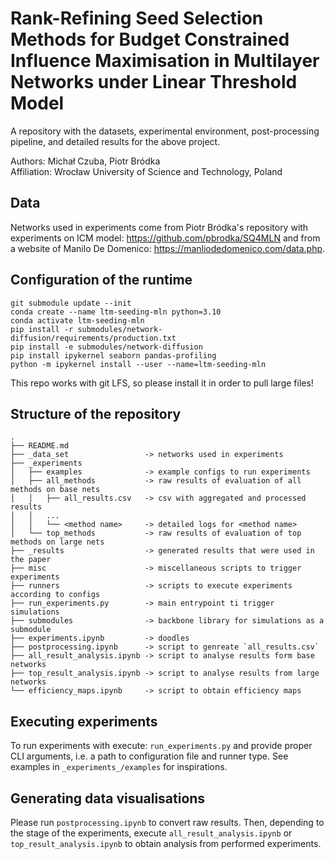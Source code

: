 # Rank-Refining Seed Selection Methods for Budget Constrained Influence Maximisation in Multilayer Networks under Linear Threshold Model

A repository with the datasets, experimental environment, post-processing pipeline,
and detailed results for the above project.

Authors: Michał Czuba, Piotr Bródka  
Affiliation: Wrocław University of Science and Technology, Poland

## Data

Networks used in experiments come from Piotr Bródka's repository with experiments
on ICM model: https://github.com/pbrodka/SQ4MLN and from a website of
Manilo De Domenico: https://manliodedomenico.com/data.php.

## Configuration of the runtime

```
git submodule update --init
conda create --name ltm-seeding-mln python=3.10
conda activate ltm-seeding-mln
pip install -r submodules/network-diffusion/requirements/production.txt
pip install -e submodules/network-diffusion
pip install ipykernel seaborn pandas-profiling
python -m ipykernel install --user --name=ltm-seeding-mln
```

This repo works with git LFS, so please install it in order to pull large files!

## Structure of the repository
```
.
├── README.md
├── _data_set                 -> networks used in experiments
├── _experiments
│   ├── examples              -> example configs to run experiments
│   ├── all_methods           -> raw results of evaluation of all methods on base nets
│   │   ├── all_results.csv   -> csv with aggregated and processed results
│   │   ...
│   │   └── <method name>     -> detailed logs for <method name>
│   └── top_methods           -> raw results of evaluation of top methods on large nets
├── _results                  -> generated results that were used in the paper
├── misc                      -> miscellaneous scripts to trigger experiments
├── runners                   -> scripts to execute experiments according to configs
├── run_experiments.py        -> main entrypoint ti trigger simulations
├── submodules                -> backbone library for simulations as a submodule
├── experiments.ipynb         -> doodles
├── postprocessing.ipynb      -> script to genreate `all_results.csv`
├── all_result_analysis.ipynb -> script to analyse results form base networks
├── top_result_analysis.ipynb -> script to analyse results from large networks
└── efficiency_maps.ipynb     -> script to obtain efficiency maps
```

## Executing experiments

To run experiments with execute: `run_experiments.py` and provide proper CLI
arguments, i.e. a path to configuration file and runner type. See examples in
`_experiments_/examples` for inspirations. 

## Generating data visualisations

Please run `postprocessing.ipynb` to convert raw results. Then, depending to the
stage of the experiments, execute `all_result_analysis.ipynb` or `top_result_analysis.ipynb`
to obtain analysis from performed experiments.
